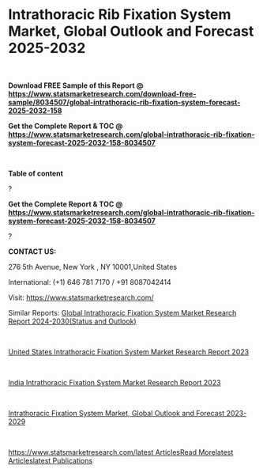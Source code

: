 <h1>Intrathoracic Rib Fixation System Market, Global Outlook and Forecast 2025-2032</h1><br/><p><strong>Download FREE Sample of this Report @ <a href="https://www.statsmarketresearch.com/download-free-sample/8034507/global-intrathoracic-rib-fixation-system-forecast-2025-2032-158">https://www.statsmarketresearch.com/download-free-sample/8034507/global-intrathoracic-rib-fixation-system-forecast-2025-2032-158</a></strong></p>
 
 
 
 <div><b>Get the Complete Report & TOC @ <a href="https://www.statsmarketresearch.com/global-intrathoracic-rib-fixation-system-forecast-2025-2032-158-8034507">https://www.statsmarketresearch.com/global-intrathoracic-rib-fixation-system-forecast-2025-2032-158-8034507</a></b></div>
 
 
 
 <p><br />
 
 <b>Table of content</b></p>
 
 
 
 <p>? </p>
 
 
 
 <div><b>Get the Complete Report & TOC @ <a href="https://www.statsmarketresearch.com/global-intrathoracic-rib-fixation-system-forecast-2025-2032-158-8034507">https://www.statsmarketresearch.com/global-intrathoracic-rib-fixation-system-forecast-2025-2032-158-8034507</a></b></div>
 
 
 
 <p>? </p>
 
 
 
 <p><b>CONTACT US:</b><br />
 
 276 5th Avenue, New York , NY 10001,United States<br />
 
 International: (+1) 646 781 7170 / +91 8087042414<br />
 
 Visit: <a href="https://www.statsmarketresearch.com/">https://www.statsmarketresearch.com/</a><br />
 
 Similar Reports: <a href="https://www.statsmarketresearch.com/global-intrathoracic-rib-fixation-system-forecast-2025-2032-158-8034507">Global Intrathoracic Fixation System Market Research Report 2024-2030(Status and Outlook)</a><br />
 
 <br />
 
 <a href="https://www.statsmarketresearch.com/global-intrathoracic-rib-fixation-system-forecast-2025-2032-158-8034507">United States Intrathoracic Fixation System Market Research Report 2023</a><br />
 
 <br />
 
 <a href="https://www.statsmarketresearch.com/global-intrathoracic-rib-fixation-system-forecast-2025-2032-158-8034507">India Intrathoracic Fixation System Market Research Report 2023</a><br />
 
 <br />
 
 <a href="https://www.statsmarketresearch.com/global-intrathoracic-rib-fixation-system-forecast-2025-2032-158-8034507">Intrathoracic Fixation System Market, Global Outlook and Forecast 2023-2029</a><br />
 
 <br />
 
 <a href="https://gyeongbokgung.com">https://www.statsmarketresearch.com/</a><a href="https://hallyeomaritime.com">latest Articles</a><a href="https://jingwansa.com">Read More</a><a href="https://nguoiviet.jp/">latest Articles</a><a href="https://www.intelmarketresearch.com/">latest Publications</a></p>